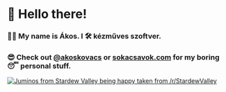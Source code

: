 # 👋 Hello there! 
### 👨‍💻 My name is Ákos. I 🛠 kézműves szoftver.

### 😎 Check out [@akoskovacs](https://github.com/akoskovacs) or [sokacsavok.com](https://sokacsavok.com) for my boring 😴 personal stuff.

[![Juminos from Stardew Valley being happy taken from /r/StardewValley](https://i.imgur.com/W75nPrZ.gif)](#)
